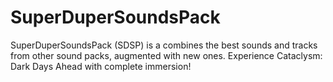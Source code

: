 # SuperDuperSoundsPack
SuperDuperSoundsPack (SDSP) is a combines the best sounds and tracks from other sound packs, augmented with new ones. Experience Cataclysm: Dark Days Ahead with complete immersion!
